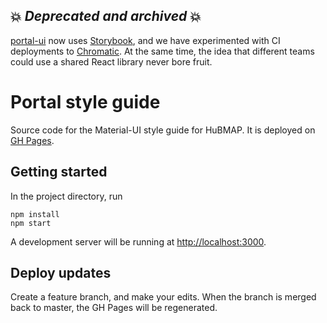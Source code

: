 ## 💥 *Deprecated and archived* 💥

[portal-ui](https://github.com/hubmapconsortium/portal-ui) now uses [Storybook](https://storybook.js.org/), and we have experimented with CI deployments to [Chromatic](https://www.chromatic.com/). At the same time, the idea that different teams could use a shared React library never bore fruit.

# Portal style guide

Source code for the Material-UI style guide for HuBMAP.
It is deployed on [GH Pages](https://hubmapconsortium.github.io/portal-style-guide/).

## Getting started

In the project directory, run

```
npm install
npm start
```

A development server will be running at [http://localhost:3000](http://localhost:3000).

## Deploy updates

Create a feature branch, and make your edits.
When the branch is merged back to master, the GH Pages will be regenerated.
